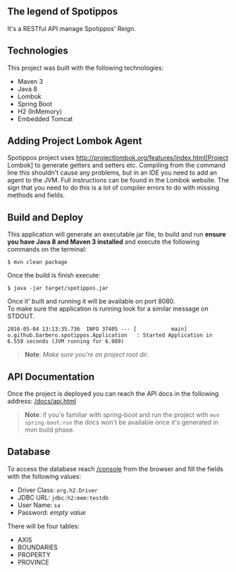 The legend of Spotippos
---
It's a RESTful API manage Spotippos' Reign.

Technologies
---
This project was built with the following technologies:  
  
 - Maven 3
 - Java 8
 - Lombok
 - Spring Boot
 - H2 (InMemory)
 - Embedded Tomcat
    
Adding Project Lombok Agent
---

Spotippos project uses http://projectlombok.org/features/index.html[Project Lombok]
to generate getters and setters etc. Compiling from the command line this
shouldn't cause any problems, but in an IDE you need to add an agent
to the JVM. Full instructions can be found in the Lombok website. The
sign that you need to do this is a lot of compiler errors to do with
missing methods and fields.


Build and Deploy
---
This application will generate an executable jar file, to build and run **ensure you have Java 8 and Maven 3 installed** 
and execute the following commands on the terminal:

```
$ mvn clean package
```
Once the build is finish execute:
```
$ java -jar target/spotippos.jar
```

Once it' built and running it will be available on port 8080.  
To make sure the application is running look for a similar message on STDOUT.
```
2016-05-04 13:13:35.736  INFO 37405 --- [           main] o.github.barbero.spotippos.Application   : Started Application in 6.559 seconds (JVM running for 6.989)
```

>**Note**: *Make sure you're on project root dir*.


API Documentation
---
Once the project is deployed you can reach the API docs in the following address: [/docs/api.html](http://localhost:8080/docs/api.html)

>**Note**: if you'e familiar with spring-boot and run the project with `mvn spring-boot:run` the docs won't be available once 
it's generated in mvn build phase.

Database
---
To access the database reach [/console](http://localhost:8080/console) from the browser 
and fill the fields with the following values:

 - Driver Class: `org.h2.Driver`
 - JDBC URL: `jdbc:h2:mem:testdb`
 - User Name: `sa`
 - Password: *empty value*
 
There will be four tables:
 
 - AXIS
 - BOUNDARIES
 - PROPERTY
 - PROVINCE
